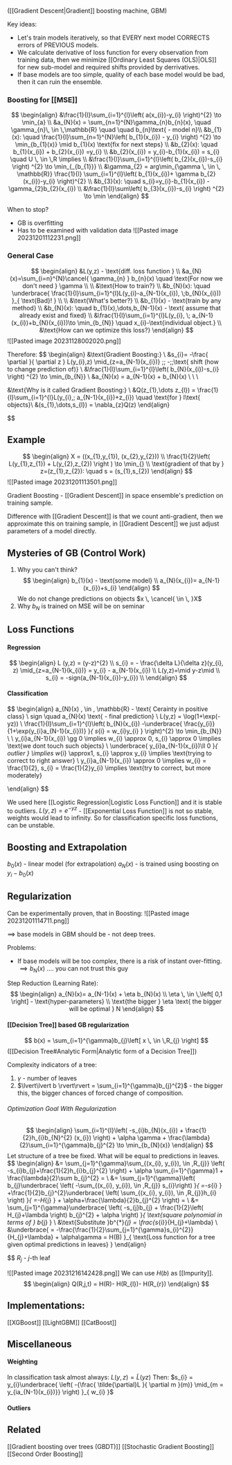 ([[Gradient Descent|Gradient]] boosting machine, GBM)

Key ideas:
- Let's train models iteratively, so that EVERY next model CORRECTS errors of PREVIOUS models.
- We calculate derivative of loss function for every observation from training data, then we minimize [[Ordinary Least Squares (OLS)|OLS]] for new sub-model and required shifts provided by derrivatives.
- If base models are too simple, quality of each base model would be bad, then it can ruin the ensemble.

### Boosting for [[MSE]]
$$
\begin{align}
&\frac{1}{l}\sum_{i=1}^{l}\left( a(x_{i})-y_{i} \right)^{2} \to \min_{a} \\
&a_{N}(x) = \sum_{n=1}^{N}\gamma_{n}b_{n}(x), \quad \gamma_{n}\, \in \,\mathbb{R} \quad \quad  b_{n}\text{ - model n}\\
&b_{1}(x): \quad  \frac{1}{l}\sum_{n=1}^{N}\left( b_{1}(x_{i}) - y_{i} \right) ^{2} \to \min_{b_{1}(x)} \mid b_{1}(x) \text{fix for next steps} \\
&b_{2}(x): \quad  b_{1}(x_{i}) + b_{2}(x_{i}) =y_{i} \\
&b_{2}(x_{i}) = y_{i}-b_{1}(x_{i}) = s_{i} \quad U \, \in \,R \implies \\
&\frac{1}{l}\sum_{i=1}^{l}\left( b_{2}(x_{i})-s_{i} \right) ^{2} \to \min_{_{b_{1}}}  \\
&\gamma_{2} = arg\min_{\gamma \, \in \, \mathbb{R}} \frac{1}{l} \sum_{i=1}^{l}\left( b_{1}(x_{i})+ \gamma b_{2}(x_{i})-y_{i} \right)^{2}   \\
&b_{3}(x): \quad s_{i}=y_{i}-b_{1}(x_{i}) - \gamma_{2}b_{2}(x_{i}) \\
&\frac{1}{l}\sum\left( b_{3}(x_{i})-s_{i} \right) ^{2} \to \min 
\end{align}
$$

When to stop?
- GB is overfitting
- Has to be examined with validation data
![[Pasted image 20231201112231.png]]


### General Case
$$
\begin{align}
&L(y,z) - \text{diff. loss function } \\
&a_{N}(x)=\sum_{i=n}^{N}\cancel{ \gamma_{n} } b_{n}(x) \quad  \text{For now we don't need } \gamma \\ \\
&\text{How to train?} \\
&b_{N}(x): \quad \underbrace{ \frac{1}{l}\sum_{i=1}^{l}L(y_{i}-a_{N-1}(x_{i}), \;b_{N}(x_{i})) }_{ \text{Bad}! } \\ \\
&\text{What's better?} \\
&b_{1}(x) - \text{train by any method} \\
&b_{N}(x): \quad b_{1}(x),\dots,b_{N-1}(x) - \text{ assume that already exist and fixed} \\
&\frac{1}{l}\sum_{i=1}^{l}L(y_{i}, \; a_{N-1}(x_{i})+b_{N}(x_{i}))\to \min_{b_{N}} \quad  x_{i}-\text{individual object.} \\
&\text{How can we optimize this loss?}
\end{align}
$$
![[Pasted image 20231128002020.png]]

Therefore:
$$
\begin{align}
&\text{Gradient Boosting:} \\
&s_{i}= -\frac{ \partial  }{ \partial z } L(y_{i},z) \mid_{z=a_{N-1}(x_{i})} \;\;  -\;\;\text{ shift (how to change prediction of)}
  \\
&\frac{1}{l}\sum_{i=1}^{l}\left( b_{N}(x_{i})-s_{i} \right) ^{2} \to \min_{b_{N}} \\
&a_{N}(x) = a_{N-1}(x) + b_{N}(x) \\ \\ \\

&\text{Why is it called Gradient Boosting:} \\
&Q(z_{1},\dots z_{l}) = \frac{1}{l}\sum_{i=1}^{l}L(y_{i},\; a_{N-1}(x_{i})+z_{i}) \quad  \text{for }  l\text{ objects}\\
&(s_{1},\dots,s_{l}) = \nabla_{z}Q(z)
\end{align}

$$

## Example
$$
\begin{align}
X = ((x_{1},y_{1}), (x_{2},y_{2})) \\
\frac{1}{2}\left( L(y_{1},z_{1}) + L(y_{2},z_{2})  \right ) \to \min_{} \\
\text{gradient of that by } z=(z_{1},z_{2}): \quad  s = (s_{1},s_{2}) 
\end{align}
$$
![[Pasted image 20231201113501.png]]

Gradient Boosting - [[Gradient Descent]] in space ensemble's prediction on training sample.

Difference with [[Gradient Descent]] is that we count anti-gradient, then we approximate this on training sample, in [[Gradient Descent]] we just adjust parameters of a model directly.

## Mysteries of GB (Control Work)
1) Why you can't think?
$$
\begin{align}
b_{1}(x) - \text{some model} \\
a_{N}(x_{i})= a_{N-1}(x_{i})+s_{i}
\end{align}
$$
We do not change predictions on objects  $x \, \cancel{ \in \, }X$
2) Why $b_{N}$ is trained on MSE
will be on seminar

## Loss Functions
#### Regression
$$
\begin{align}
L (y,z) = (y-z)^{2} \\
s_{i} = - \frac{\delta L}{\delta z}(y_{i}, z) \mid_{z=a_{N-1}(k_{i})} = y_{i} - a_{N-1}(x_{i})
 \\
L(y,z)=\mid y-z\mid \\
s_{i} = -sign(a_{N-1}(x_{i})-y_{i}) \\
\end{align}
$$

#### Classification
$$
\begin{align}
a_{N}(x) \, \in \, \mathbb{R} - \text{ Cerainty in positive class} \\
sign \quad a_{N}(x) \text{ - final prediction} \\
L(y,z) = \log(1+\exp(-yz)) \\
\frac{1}{l}\sum_{i=1}^{l}\left( b_{N}(x_{i}) -\underbrace{  \frac{y_{i}}{1+\exp(y_{i}a_{N-1}(x_{i}))} }_{ s_{i} = w_{i}y_{i} } \right)^{2} \to \min_{b_{N}} \\ \\
y_{i}a_{N-1}(x_{i}) \gg 0 \implies w_{i} \approx 0, s_{i} \approx 0 \implies \text{we dont touch such objects} \\
\underbrace{ y_{i}a_{N-1}(x_{i})\ll 0 }_{ outlier } \implies w_{i} \approx1, s_{i} \approx y_{i} \implies \text{trying to correct to right answer} \\
y_{i}a_{N-1}(x_{i}) \approx 0 \implies w_{i} = \frac{1}{2}, s_{i} = \frac{1}{2}y_{i} \implies \text{try to correct, but more moderately}

\end{align}
$$

We used here [[Logistic Regression|Logistic Loss Function]] and it is stable to outliers. 
$L(y,z)=e^{-yz}$ - [[Exponential Loss Function]] is not so stable, weights would lead to infinity. So for classification specific loss functions, can be unstable. 

## Boosting and Extrapolation
$b_{0}(x)$ - linear model (for extrapolation) 
$a_{N}(x)$ - is trained using boosting on $y_{i}-b_{0}(x)$

## Regularization
Can be experimentally proven, that in Boosting:
![[Pasted image 20231201114711.png]]

$\implies$ base models in GBM should be - not deep trees.

Problems:
- If base models will be too complex, there is a risk of instant over-fitting. 
$\implies b_{N}(x)$ .... you can not trust this guy

Step Reduction (Learning Rate):
$$
\begin{align}
a_{N}(x)= a_{N-1}(x) + \eta b_{N}(x) \\
\eta \, \in \,\left[ 0,1  \right] - \text{hyper-parameters} \\
\text{the bigger } \eta \text{ the bigger will be optimal } N 
\end{align}
$$
#### [[Decision Tree]] based GB regularization 
$$
b(x) = \sum_{i=1}^{\gamma}b_{j}\left[ x \, \in \,R_{j} \right] 
$$
([[Decision Tree#Analytic Form|Analytic form of a Decision Tree]])

Complexity indicators of a tree: 
1) $\gamma$ - number of leaves
2) $\lvert\lvert b \rvert\rvert = \sum_{i=1}^{\gamma}b_{j}^{2}$    -    the bigger this, the bigger chances of forced change of composition.
###### Optimization Goal With Regularization
$$
\begin{align}
\sum_{i=1}^{l}\left( -s_{i}b_{N}(x_{i}) + \frac{1}{2}h_{i}b_{N}^{2} (x_{i}) \right) + \alpha \gamma + \frac{\lambda}{2}\sum_{i=1}^{\gamma}b_{j}^{2} \to \min_{b_{N}(x)} 
\end{align}
$$
Let structure of a tree be fixed. What will be equal to predictions in leaves. 
$$
\begin{align}
&= \sum_{j=1}^{\gamma}\sum_{(x_{i}, y_{i})\, \in \,R_{j}} \left( -s_{i}b_{j}+\frac{1}{2}h_{i}b_{j}^{2} \right) + \alpha \sum_{i=1}^{\gamma}1 + \frac{\lambda}{2}\sum b_{j}^{2} = \\
&= \sum_{j=1}^{\gamma}\left( b_{j}\underbrace{ \left( -\sum_{(x_{i}, y_{i})\, \in \,R_{j}} s_{i}\right) }_{ =-s_{i} } +\frac{1}{2}b_{j}^{2}\underbrace{ \left( \sum_{(x_{i}, y_{i})\, \in \,R_{j}}h_{i} \right) }_{ =-H_{j} } + \alpha+\frac{\lambda}{2}b_{j}^{2}  \right)  =  \\
&= \sum_{j=1}^{\gamma}\underbrace{ \left( -s_{j}b_{j} + \frac{1}{2}\left( H_{j}+\lambda \right) b_{j}^{2} + \alpha  \right) }_{ \text{square polynomial in terms of } b_{j} } \\
&\text{Substitute }b^{*}_{j} = \frac{s_{i}}{H_{j}+\lambda} \\
&\underbrace{ = -\frac{\frac{1}{2}\sum_{j=1}^{\gamma}s_{i}^{2}}{H_{j}+\lambda} + \alpha\gamma = H(B) }_{ \text{Loss function for a tree given optimal predictions in leaves} }
\end{align}

$$
$R_{j}$ - $j$-th leaf 

![[Pasted image 20231216142428.png]]
We can use $H(b)$ as [[Impurity]]. 
$$
\begin{align}
Q(R,j,t) = H(R)- H(R_{l})- H(R_{r})
\end{align}
$$


## Implementations:
[[XGBoost]]
[[LightGBM]]
[[CatBoost]]

## Miscellaneous 
#### Weighting 
In classification task almost always:
$L(y,z) = \tilde{L}(yz)$
Then: $s_{i} = y_{i}\underbrace{ \left( -{\frac{ \tilde{\partial}L }{ \partial m }(m)} \mid_{m = y_{ia_{N-1}(x_{i})}} \right) }_{ w_{i} }$
#### Outliers

## Related
[[Gradient boosting over trees (GBDT)]]
[[Stochastic Gradient Boosting]]
[[Second Order Boosting]]